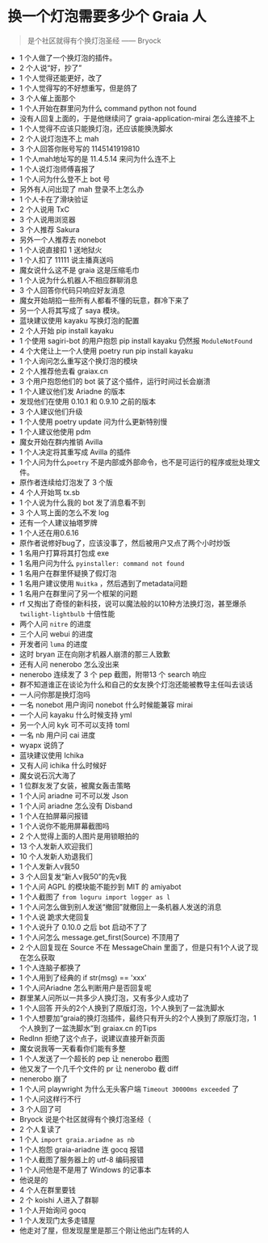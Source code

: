 # 换一个灯泡需要多少个 Graia 人

> 是个社区就得有个换灯泡圣经 —— Bryock

- 1 个人做了一个换灯泡的插件。
- 2 个人说“好，抄了”
- 1 个人觉得还能更好，改了
- 1 个人觉得写的不好想重写，但是鸽了
- 3 个人催上面那个
- 1 个人开始在群里问为什么 command python not found
- 没有人回复上面的，于是他继续问了 graia-application-mirai 怎么连接不上
- 1 个人觉得不应该只能换灯泡，还应该能换洗脚水
- 2 个人说灯泡连不上 mah
- 3 个人回答你账号写的 1145141919810
- 1 个人mah地址写的是 11.4.5.14 来问为什么连不上
- 1 个人说灯泡师傅喜报了
- 1 个人问为什么登不上 bot 号
- 另外有人问出现了 mah 登录不上怎么办
- 1 个人卡在了滑块验证
- 2 个人说用 TxC
- 3 个人说用浏览器
- 3 个人推荐 Sakura
- 另外一个人推荐去 nonebot
- 1 个人说直接扣 1 送地狱火
- 1 个人扣了 11111 说主播真送吗
- 魔女说什么这不是 graia 这是压缩毛巾
- 1 个人说为什么机器人不相应群聊消息
- 3 个人回答你代码只响应好友消息
- 魔女开始胡掐一些所有人都看不懂的玩意，群冷下来了
- 另一个人将其写成了 saya 模块。
- 蓝块建议使用 kayaku 写换灯泡的配置
- 2 个人开始 pip install kayaku
- 1 个使用 sagiri-bot 的用户抱怨 pip install kayaku 仍然报 `ModuleNotFound`
- 4 个大佬让上一个人使用 poetry run pip install kayaku
- 1 个人询问怎么重写这个换灯泡的模块
- 2 个人推荐他去看 graiax.cn
- 3 个用户抱怨他们的 bot 装了这个插件，运行时间过长会崩溃
- 1 个人建议他们发 Ariadne 的版本
- 发现他们在使用 0.10.1 和 0.9.10 之前的版本
- 3 个人建议他们升级
- 1 个人使用 poetry update 问为什么更新特别慢
- 1 个人建议他使用 pdm
- 魔女开始在群内推销 Avilla
- 1 个人决定将其重写成 Avilla 的插件
- 1 个人问为什么`poetry` 不是内部或外部命令，也不是可运行的程序或批处理文件。
- 原作者连续给灯泡发了 3 个版
- 4 个人开始骂 tx.sb
- 1 个人说为什么我的 bot 发了消息看不到
- 3 个人骂上面的怎么不发 log
- 还有一个人建议抽塔罗牌
- 1 个人还在用0.6.16
- 原作者说修好bug了，应该没事了，然后被用户又点了两个小时炒饭
- 1 名用户打算将其打包成 exe
- 1 名用户问为什么 `pyinstaller: command not found`
- 1 名用户在群里怀疑换了假灯泡
- 1 名用户建议使用 `Nuitka` ，然后遇到了metadata问题
- 1 名用户在群里问了另一个框架的问题
- rf 又掏出了奇怪的新科技，说可以魔法般的以10种方法换灯泡，甚至爆杀`twilight-lightbulb` 十倍性能
- 两个人问 `nitre` 的进度
- 三个人问 webui 的进度
- 开发者问 `luma` 的进度
- 这时 bryan 正在向刚才机器人崩溃的那三人致歉
- 还有人问 nenerobo 怎么没出来
- nenerobo 连续发了 3 个 pep 截图，附带13 个 search 响应
- 群不知道谁正在谈论为什么和自己的女友换个灯泡还能被教导主任叫去谈话
- 一人问你那是换灯泡吗
- 一名 nonebot 用户询问 nonebot 什么时候能兼容 mirai
- 一个人问 kayaku 什么时候支持 yml
- 另一个人问 kyk 可不可以支持 toml
- 一名 nb 用户问 cai 进度
- wyapx 说鸽了
- 蓝块建议使用 Ichika
- 又有人问 ichika 什么时候好
- 魔女说石沉大海了
- 1 位群友发了女装，被魔女轰击策略
- 1 个人问 ariadne 可不可以发 Json
- 1 个人问 ariadne 怎么没有 Disband
- 1 个人在拍屏幕问报错
- 1 个人说你不能用屏幕截图吗
- 2 个人觉得上面的人图片是用锁眼拍的
- 13 个人发新人欢迎我们
- 10 个人发新人劝退我们
- 1 个人发新人v我50
- 3 个人回复发“新人v我50”的先v我
- 1 个人问 AGPL 的模块能不能抄到 MIT 的 amiyabot
- 1 个人截图了 `from loguru import logger as l`
- 1 个人问怎么做到别人发送“撤回”就撤回上一条机器人发送的消息
- 1 个人说 跪求大佬回复
- 1 个人说升了 0.10.0 之后 bot 启动不了了
- 1 个人问怎么 message.get_first(Source) 不顶用了
- 2 个人回复现在 Source 不在 MessageChain 里面了，但是只有1个人说了现在怎么获取
- 1 个人连脑子都换了
- 1 个人用到了经典的 if str(msg) == 'xxx'
- 1 个人问Ariadne 怎么判断用户是否回复呢
- 群里某人问所以一共多少人换灯泡，又有多少人成功了
- 1 个人回答 开头的2个人换到了原版灯泡，1个人换到了一盆洗脚水
- 1 个人想要加“graia的换灯泡插件，最终只有开头的2个人换到了原版灯泡，1个人换到了一盆洗脚水”到 graiax.cn 的Tips
- RedInn 拒绝了这个点子，说建议直接开新页面
- 魔女说我等一天看看你们能有多整
- 1 个人发送了一个超长的 pep 让 nenerobo 截图
- 他又发了一个几千个文件的 pr 让 nenerobo 截 diff
- nenerobo 崩了
- 1 个人问 playwright 为什么无头客户端 `Timeout 30000ms exceeded` 了
- 1 个人问这样行不行
- 3 个人回了可
- Bryock 说是个社区就得有个换灯泡圣经（
- 2 个人复读了
- 1 个人 `import graia.ariadne as nb`
- 1 个人抱怨 graia-ariadne 连 gocq 报错
- 1 个人截图了服务器上的 utf-8 编码报错
- 1 个人问他是不是用了 Windows 的记事本
- 他说是的
- 4 个人在群里要钱
- 2 个 koishi 人进入了群聊
- 1 个人开始询问 gocq
- 1 个人发现门太多走错屋
- 他走对了屋，但发现屋里是那三个刚让他出门左转的人
